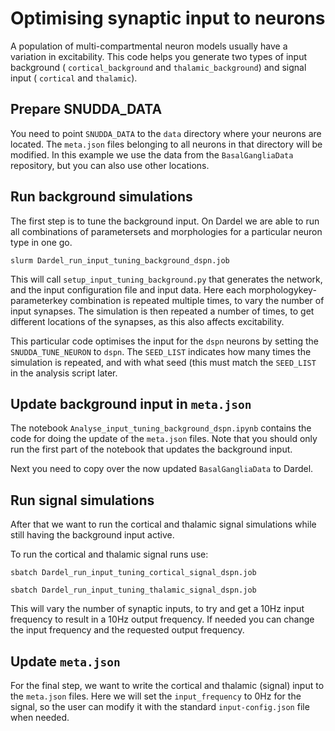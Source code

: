 # Optimising synaptic input to neurons

A population of multi-compartmental neuron models usually have a
variation in excitability. This code helps you generate two types of
input background ( ```cortical_background``` and
```thalamic_background```) and signal input ( ```cortical``` and
```thalamic```).

## Prepare SNUDDA_DATA

You need to point ```SNUDDA_DATA``` to the ```data``` directory where
your neurons are located. The ```meta.json``` files belonging to all
neurons in that directory will be modified. In this example we use the
data from the ```BasalGangliaData``` repository, but you can also use
other locations.

## Run background simulations

The first step is to tune the background input. On Dardel we are able to run all combinations of parametersets and morphologies for a particular neuron type in one go.

```slurm Dardel_run_input_tuning_background_dspn.job```

This will call ```setup_input_tuning_background.py``` that generates
the network, and the input configuration file and input data. Here
each morphologykey-parameterkey combination is repeated multiple
times, to vary the number of input synapses. The simulation is then
repeated a number of times, to get different locations of the
synapses, as this also affects excitability.

This particular code optimises the input for the ```dspn``` neurons by
setting the ```SNUDDA_TUNE_NEURON``` to ```dspn```. The
```SEED_LIST``` indicates how many times the simulation is repeated,
and with what seed (this must match the ```SEED_LIST``` in the
analysis script later.

## Update background input in ```meta.json```

The notebook ```Analyse_input_tuning_background_dspn.ipynb``` contains
the code for doing the update of the ```meta.json``` files. Note that
you should only run the first part of the notebook that updates the
background input.

Next you need to copy over the now updated ```BasalGangliaData``` to Dardel.

## Run signal simulations

After that we want to run the cortical and thalamic signal simulations while still having the background input active.

To run the cortical and thalamic signal runs use:

```sbatch Dardel_run_input_tuning_cortical_signal_dspn.job ```

```sbatch Dardel_run_input_tuning_thalamic_signal_dspn.job ```

This will vary the number of synaptic inputs, to try and get a 10Hz
input frequency to result in a 10Hz output frequency. If needed you
can change the input frequency and the requested output frequency.

## Update ```meta.json```

For the final step, we want to write the cortical and thalamic
(signal) input to the ```meta.json``` files. Here we will set the
```input_frequency``` to 0Hz for the signal, so the user can modify it
with the standard ```input-config.json``` file when needed.

